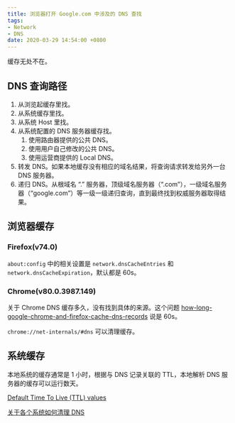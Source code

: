 ```yaml
---
title: 浏览器打开 Google.com 中涉及的 DNS 查找
tags:
- Network
- DNS
date: 2020-03-29 14:54:00 +0800
---
```


缓存无处不在。

<!--more-->

## DNS 查询路径

1. 从浏览起缓存里找。
2. 从系统缓存里找。
3. 从系统 Host 里找。
4. 从系统配置的 DNS 服务器缓存找。
    1. 使用路由器提供的公共 DNS。
    2. 使用用户自己修改的公共 DNS。
    3. 使用运营商提供的 Local DNS。
5. 转发 DNS。如果本地缓存没有相应的域名结果，将查询请求转发给另外一台 DNS 服务器。
6. 递归 DNS。从根域名 “.” 服务器，顶级域名服务器（“.com”），一级域名服务器（“google.com”）等一级一级递归查询，直到最终找到权威服务器取得结果。

## 浏览器缓存

### Firefox(v74.0)

`about:config` 中的相关设置是 `network.dnsCacheEntries` 和 `network.dnsCacheExpiration`，默认都是 60s。

### Chrome(v80.0.3987.149)

关于 Chrome DNS 缓存多久，没有找到具体的来源。这个问题 [how-long-google-chrome-and-firefox-cache-dns-records](https://stackoverflow.com/questions/36917513/how-long-google-chrome-and-firefox-cache-dns-records) 说是 60s。

`chrome://net-internals/#dns` 可以清理缓存。

## 系统缓存

本地系统的缓存通常是 1 小时，根据与 DNS 记录关联的 TTL，本地解析 DNS 服务器的缓存可以运行数天。

[Default Time To Live (TTL) values](https://web.archive.org/web/20150206054041/http://www.binbert.com/blog/2009/12/default-time-to-live-ttl-values/)

[关于各个系统如何清理 DNS](https://stackoverflow.com/a/17757735/7275527)
